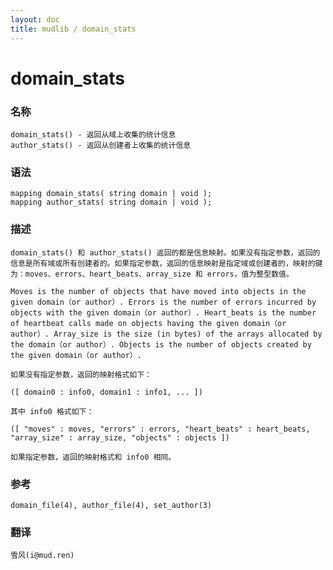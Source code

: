 ```yaml
---
layout: doc
title: mudlib / domain_stats
---
```

# domain_stats

### 名称

    domain_stats() - 返回从域上收集的统计信息
    author_stats() - 返回从创建者上收集的统计信息

### 语法

    mapping domain_stats( string domain | void );
    mapping author_stats( string domain | void );

### 描述

    domain_stats() 和 author_stats() 返回的都是信息映射。如果没有指定参数，返回的信息是所有域或所有创建者的。如果指定参数，返回的信息映射是指定域或创建者的，映射的键为：moves、errors、heart_beats、array_size 和 errors，值为整型数值。

    Moves is the number of objects that have moved into objects in the given domain（or author）. Errors is the number of errors incurred by objects with the given domain（or author）. Heart_beats is the number of heartbeat calls made on objects having the given domain（or author）. Array_size is the size (in bytes) of the arrays allocated by the domain（or author）. Objects is the number of objects created by the given domain（or author）.

    如果没有指定参数，返回的映射格式如下：

    ([ domain0 : info0, domain1 : info1, ... ])

    其中 info0 格式如下：

    ([ "moves" : moves, "errors" : errors, "heart_beats" : heart_beats, "array_size" : array_size, "objects" : objects ])

    如果指定参数，返回的映射格式和 info0 相同。

### 参考

    domain_file(4), author_file(4), set_author(3)

### 翻译

    雪风(i@mud.ren)
